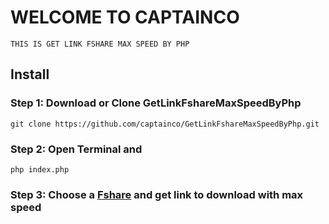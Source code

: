 # WELCOME TO CAPTAINCO
```
THIS IS GET LINK FSHARE MAX SPEED BY PHP
```
## Install
### Step 1: Download or Clone GetLinkFshareMaxSpeedByPhp
```
git clone https://github.com/captainco/GetLinkFshareMaxSpeedByPhp.git
```
### Step 2: Open Terminal and
```
php index.php
```
### Step 3: Choose a [Fshare](https://www.fshare.vn/) and get link to download with max speed

